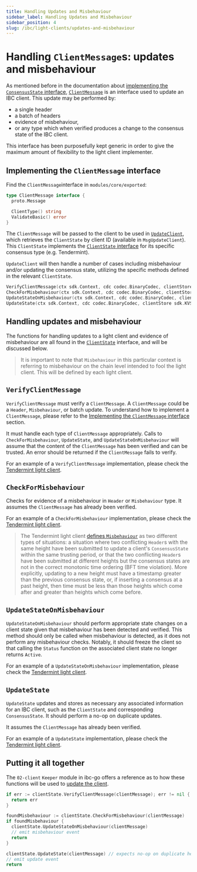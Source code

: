 ```yaml
---
title: Handling Updates and Misbehaviour
sidebar_label: Handling Updates and Misbehaviour
sidebar_position: 4
slug: /ibc/light-clients/updates-and-misbehaviour
---
```



# Handling `ClientMessage`s: updates and misbehaviour

As mentioned before in the documentation about [implementing the `ConsensusState` interface](03-consensus-state.md), [`ClientMessage`](https://github.com/cosmos/ibc-go/blob/v7.0.0/modules/core/exported/client.go#L147) is an interface used to update an IBC client. This update may be performed by:

- a single header
- a batch of headers
- evidence of misbehaviour,
- or any type which when verified produces a change to the consensus state of the IBC client.

This interface has been purposefully kept generic in order to give the maximum amount of flexibility to the light client implementer.

## Implementing the `ClientMessage` interface

Find the `ClientMessage`interface in `modules/core/exported`:

```go
type ClientMessage interface {
  proto.Message

  ClientType() string
  ValidateBasic() error
}
```

The `ClientMessage` will be passed to the client to be used in [`UpdateClient`](https://github.com/cosmos/ibc-go/blob/v7.0.0/modules/core/02-client/keeper/client.go#L48), which retrieves the `ClientState` by client ID (available in `MsgUpdateClient`). This `ClientState` implements the [`ClientState` interface](02-client-state.md) for its specific consensus type (e.g. Tendermint).

`UpdateClient` will then handle a number of cases including misbehaviour and/or updating the consensus state, utilizing the specific methods defined in the relevant `ClientState`.

```go
VerifyClientMessage(ctx sdk.Context, cdc codec.BinaryCodec, clientStore sdk.KVStore, clientMsg ClientMessage) error
CheckForMisbehaviour(ctx sdk.Context, cdc codec.BinaryCodec, clientStore sdk.KVStore, clientMsg ClientMessage) bool
UpdateStateOnMisbehaviour(ctx sdk.Context, cdc codec.BinaryCodec, clientStore sdk.KVStore, clientMsg ClientMessage)
UpdateState(ctx sdk.Context, cdc codec.BinaryCodec, clientStore sdk.KVStore, clientMsg ClientMessage) []Height
```

## Handling updates and misbehaviour

The functions for handling updates to a light client and evidence of misbehaviour are all found in the [`ClientState`](https://github.com/cosmos/ibc-go/blob/v7.0.0/modules/core/exported/client.go#L36) interface, and will be discussed below.

> It is important to note that `Misbehaviour` in this particular context is referring to misbehaviour on the chain level intended to fool the light client. This will be defined by each light client.

## `VerifyClientMessage`

`VerifyClientMessage` must verify a `ClientMessage`. A `ClientMessage` could be a `Header`, `Misbehaviour`, or batch update. To understand how to implement a `ClientMessage`, please refer to the [Implementing the `ClientMessage` interface](#implementing-the-clientmessage-interface) section.

It must handle each type of `ClientMessage` appropriately. Calls to `CheckForMisbehaviour`, `UpdateState`, and `UpdateStateOnMisbehaviour` will assume that the content of the `ClientMessage` has been verified and can be trusted. An error should be returned if the `ClientMessage` fails to verify.

For an example of a `VerifyClientMessage` implementation, please check the [Tendermint light client](https://github.com/cosmos/ibc-go/blob/v7.0.0/modules/light-clients/07-tendermint/update.go#L20).

## `CheckForMisbehaviour`

Checks for evidence of a misbehaviour in `Header` or `Misbehaviour` type. It assumes the `ClientMessage` has already been verified.

For an example of a `CheckForMisbehaviour` implementation, please check the [Tendermint light client](https://github.com/cosmos/ibc-go/blob/v7.0.0/modules/light-clients/07-tendermint/misbehaviour_handle.go#L19).

> The Tendermint light client [defines `Misbehaviour`](https://github.com/cosmos/ibc-go/blob/v7.0.0/modules/light-clients/07-tendermint/misbehaviour.go) as two different types of situations: a situation where two conflicting `Header`s with the same height have been submitted to update a client's `ConsensusState` within the same trusting period, or that the two conflicting `Header`s have been submitted at different heights but the consensus states are not in the correct monotonic time ordering (BFT time violation). More explicitly, updating to a new height must have a timestamp greater than the previous consensus state, or, if inserting a consensus at a past height, then time must be less than those heights which come after and greater than heights which come before.

## `UpdateStateOnMisbehaviour`

`UpdateStateOnMisbehaviour` should perform appropriate state changes on a client state given that misbehaviour has been detected and verified. This method should only be called when misbehaviour is detected, as it does not perform any misbehaviour checks. Notably, it should freeze the client so that calling the `Status` function on the associated client state no longer returns `Active`.

For an example of a `UpdateStateOnMisbehaviour` implementation, please check the [Tendermint light client](https://github.com/cosmos/ibc-go/blob/v7.0.0/modules/light-clients/07-tendermint/update.go#L199).

## `UpdateState`

`UpdateState` updates and stores as necessary any associated information for an IBC client, such as the `ClientState` and corresponding `ConsensusState`. It should perform a no-op on duplicate updates.

It assumes the `ClientMessage` has already been verified.

For an example of a `UpdateState` implementation, please check the [Tendermint light client](https://github.com/cosmos/ibc-go/blob/v7.0.0/modules/light-clients/07-tendermint/update.go#L131).

## Putting it all together

The `02-client` `Keeper` module in ibc-go offers a reference as to how these functions will be used to [update the client](https://github.com/cosmos/ibc-go/blob/v7.0.0/modules/core/02-client/keeper/client.go#L48).

```go
if err := clientState.VerifyClientMessage(clientMessage); err != nil {
  return err
}

foundMisbehaviour := clientState.CheckForMisbehaviour(clientMessage)
if foundMisbehaviour {
  clientState.UpdateStateOnMisbehaviour(clientMessage)
  // emit misbehaviour event
  return 
}

clientState.UpdateState(clientMessage) // expects no-op on duplicate header
// emit update event
return
